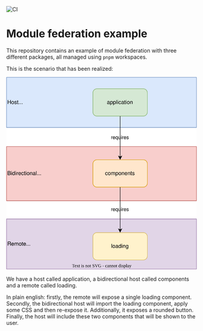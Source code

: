 ![CI](https://github.com/nearform/module-federation-example/actions/workflows/ci.yml/badge.svg?event=push)

# Module federation example
This repository contains an example of module federation with three different packages, all managed using `pnpm` workspaces.

This is the scenario that has been realized:

![Real case scenario](img/scenario.svg)

We have a host called application, a bidirectional host called components and a remote called loading.

In plain english: firstly, the remote will expose a single loading component.  
Secondly, the bidirectional host will import the loading component, apply some CSS and then re-expose it. Additionally, it exposes a rounded button.  
Finally, the host will include these two components that will be shown to the user.
